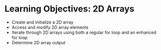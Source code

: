 # Learning Objectives: 2D Arrays
- Create and initialize a 2D array
- Access and modify 2D array elements
- Iterate through 2D arrays using both a regular for loop and an enhanced for loop
- Determine 2D array output